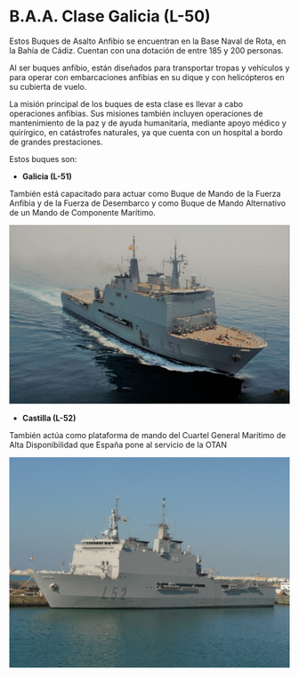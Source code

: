 # B.A.A. Clase Galicia (L-50)
Estos Buques de Asalto Anfibio se encuentran en la Base Naval de Rota, en la Bahía de Cádiz. Cuentan con una dotación de entre 185 y 200 personas.

Al ser buques anfibio, están diseñados para transportar tropas y vehículos y para operar con embarcaciones anfibias en su dique y con helicópteros en su cubierta de vuelo.

La misión principal de los buques de esta clase es llevar a cabo operaciones anfibias. Sus misiones también incluyen operaciones de mantenimiento de la paz y de ayuda humanitaria, mediante apoyo médico y quirírgico, en catástrofes naturales, ya que cuenta con un hospital a bordo de grandes prestaciones.


Estos buques son:

- **Galicia (L-51)**

También está capacitado para actuar como Buque de Mando de la Fuerza Anfibia y de la Fuerza de Desembarco y como Buque de Mando Alternativo de un Mando de Componente Marítimo.

<img src="../../img/l-51.jpg"></img>

- **Castilla (L-52)**

También actúa como plataforma de mando del Cuartel General Marítimo de Alta Disponibilidad que España pone al servicio de la OTAN

<img src="../../img/l-52.jpg"></img>
